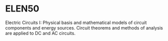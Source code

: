 # ELEN50
Electric Circuits I: Physical basis and mathematical models of circuit components and energy sources. Circuit theorems and methods of analysis are applied to DC and AC circuits.
